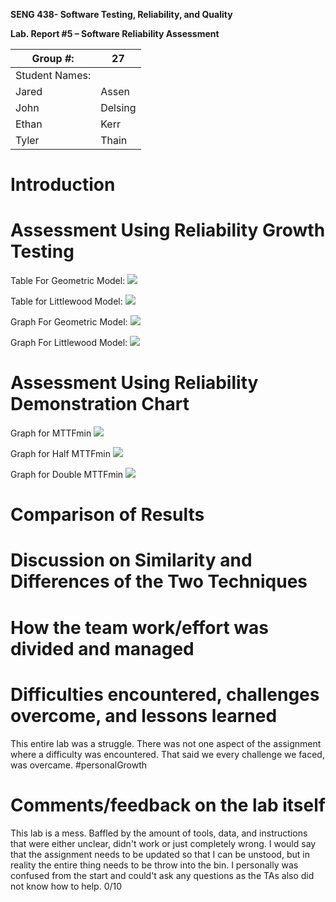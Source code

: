 **SENG 438- Software Testing, Reliability, and Quality**

**Lab. Report \#5 – Software Reliability Assessment**

| Group \#:      | 27      |
| -------------- | ------- |
| Student Names: |         |
| Jared          | Assen   |
| John           | Delsing |
| Ethan          | Kerr    |
| Tyler          | Thain   |

# Introduction

#

# Assessment Using Reliability Growth Testing

Table For Geometric Model:
<img src="./images/geoTable.png">

Table for Littlewood Model:
<img src="./images/littleChart.png">

Graph For Geometric Model:
<img src="./images/geoChart.png">

Graph For Littlewood Model:
<img src="./images/littleGraph.png">

# Assessment Using Reliability Demonstration Chart

Graph for MTTFmin
<img src="./images/MTTFmin.png">

Graph for Half MTTFmin 
<img src="./images/Half_MTTF.png">

Graph for Double MTTFmin
<img src="./images/Double_MTTF.png">


#

# Comparison of Results

# Discussion on Similarity and Differences of the Two Techniques

# How the team work/effort was divided and managed

#

# Difficulties encountered, challenges overcome, and lessons learned

This entire lab was a struggle. There was not one aspect of the assignment where a difficulty was encountered. That said we every challenge we faced, was overcame. #personalGrowth

# Comments/feedback on the lab itself

This lab is a mess. Baffled by the amount of tools, data, and instructions that were either unclear, didn't work or just completely wrong. I would say that the assignment needs to be updated so that I can be unstood, but in reality the entire thing needs to be throw into the bin. I personally was confused from the start and could't ask any questions as the TAs also did not know how to help. 0/10
